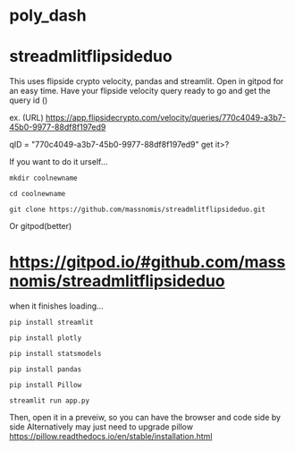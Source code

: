 # poly_dash

# streadmlitflipsideduo


This uses flipside crypto velocity, pandas and streamlit. Open in gitpod for an easy time.
Have your flipside velocity query ready to go and get the query id ()


ex. (URL) https://app.flipsidecrypto.com/velocity/queries/770c4049-a3b7-45b0-9977-88df8f197ed9

qID = "770c4049-a3b7-45b0-9977-88df8f197ed9"
get it>?

If you want to do it urself...



```mkdir coolnewname```


```cd coolnewname```


```git clone https://github.com/massnomis/streadmlitflipsideduo.git```


Or gitpod(better)
# https://gitpod.io/#github.com/massnomis/streadmlitflipsideduo
when it finishes loading...


```pip install streamlit```

```pip install plotly```

```pip install statsmodels```

```pip install pandas```

```pip install Pillow```

```streamlit run app.py```

Then, open it in a preveiw, so you can have the browser and code side by side
Alternatively may just need to upgrade pillow https://pillow.readthedocs.io/en/stable/installation.html


